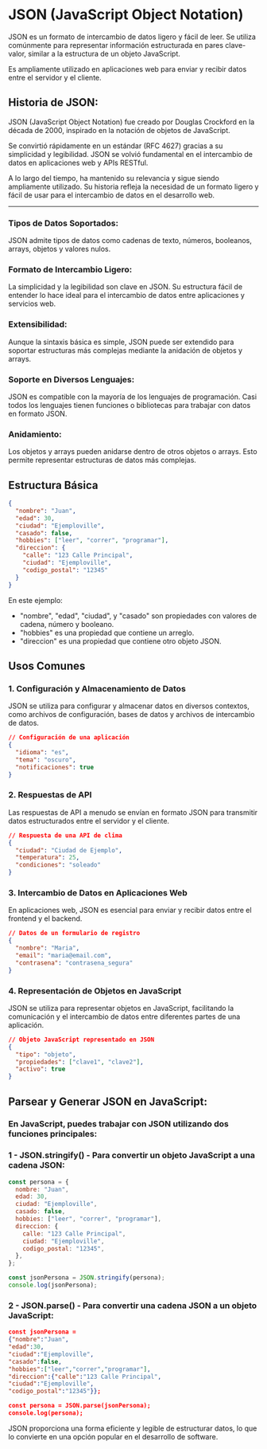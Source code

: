 # JSON (JavaScript Object Notation)

JSON es un formato de intercambio de datos ligero y fácil de leer. Se utiliza comúnmente para representar información estructurada en pares clave-valor, similar a la estructura de un objeto JavaScript.

Es ampliamente utilizado en aplicaciones web para enviar y recibir datos entre el servidor y el cliente.

## Historia de JSON:

JSON (JavaScript Object Notation) fue creado por Douglas Crockford en la década de 2000, inspirado en la notación de objetos de JavaScript.

Se convirtió rápidamente en un estándar (RFC 4627) gracias a su simplicidad y legibilidad. JSON se volvió fundamental en el intercambio de datos en aplicaciones web y APIs RESTful.

A lo largo del tiempo, ha mantenido su relevancia y sigue siendo ampliamente utilizado. Su historia refleja la necesidad de un formato ligero y fácil de usar para el intercambio de datos en el desarrollo web.

---

### Tipos de Datos Soportados:

JSON admite tipos de datos como cadenas de texto, números, booleanos, arrays, objetos y valores nulos.

### Formato de Intercambio Ligero:

La simplicidad y la legibilidad son clave en JSON. Su estructura fácil de entender lo hace ideal para el intercambio de datos entre aplicaciones y servicios web.

### Extensibilidad:

Aunque la sintaxis básica es simple, JSON puede ser extendido para soportar estructuras más complejas mediante la anidación de objetos y arrays.

### Soporte en Diversos Lenguajes:

JSON es compatible con la mayoría de los lenguajes de programación. Casi todos los lenguajes tienen funciones o bibliotecas para trabajar con datos en formato JSON.

### Anidamiento:

Los objetos y arrays pueden anidarse dentro de otros objetos o arrays.
Esto permite representar estructuras de datos más complejas.

## Estructura Básica

```json
{
  "nombre": "Juan",
  "edad": 30,
  "ciudad": "Ejemploville",
  "casado": false,
  "hobbies": ["leer", "correr", "programar"],
  "direccion": {
    "calle": "123 Calle Principal",
    "ciudad": "Ejemploville",
    "codigo_postal": "12345"
  }
}
```

En este ejemplo:

- "nombre", "edad", "ciudad", y "casado" son propiedades con valores de cadena, número y booleano.
- "hobbies" es una propiedad que contiene un arreglo.
- "direccion" es una propiedad que contiene otro objeto JSON.

## Usos Comunes

### 1. Configuración y Almacenamiento de Datos

JSON se utiliza para configurar y almacenar datos en diversos contextos, como archivos de configuración, bases de datos y archivos de intercambio de datos.

```json
// Configuración de una aplicación
{
  "idioma": "es",
  "tema": "oscuro",
  "notificaciones": true
}
```

### 2. Respuestas de API

Las respuestas de API a menudo se envían en formato JSON para transmitir datos estructurados entre el servidor y el cliente.

```json
// Respuesta de una API de clima
{
  "ciudad": "Ciudad de Ejemplo",
  "temperatura": 25,
  "condiciones": "soleado"
}
```

### 3. Intercambio de Datos en Aplicaciones Web

En aplicaciones web, JSON es esencial para enviar y recibir datos entre el frontend y el backend.

```json
// Datos de un formulario de registro
{
  "nombre": "Maria",
  "email": "maria@email.com",
  "contrasena": "contrasena_segura"
}
```

### 4. Representación de Objetos en JavaScript

JSON se utiliza para representar objetos en JavaScript, facilitando la comunicación y el intercambio de datos entre diferentes partes de una aplicación.

```json
// Objeto JavaScript representado en JSON
{
  "tipo": "objeto",
  "propiedades": ["clave1", "clave2"],
  "activo": true
}
```

## Parsear y Generar JSON en JavaScript:

### En JavaScript, puedes trabajar con JSON utilizando dos funciones principales:

### 1 - JSON.stringify() - Para convertir un objeto JavaScript a una cadena JSON:

```js
const persona = {
  nombre: "Juan",
  edad: 30,
  ciudad: "Ejemploville",
  casado: false,
  hobbies: ["leer", "correr", "programar"],
  direccion: {
    calle: "123 Calle Principal",
    ciudad: "Ejemploville",
    codigo_postal: "12345",
  },
};

const jsonPersona = JSON.stringify(persona);
console.log(jsonPersona);
```

### 2 - JSON.parse() - Para convertir una cadena JSON a un objeto JavaScript:

```json
const jsonPersona =
{"nombre":"Juan",
"edad":30,
"ciudad":"Ejemploville",
"casado":false,
"hobbies":["leer","correr","programar"],
"direccion":{"calle":"123 Calle Principal",
"ciudad":"Ejemploville",
"codigo_postal":"12345"}};

const persona = JSON.parse(jsonPersona);
console.log(persona);

```

JSON proporciona una forma eficiente y legible de estructurar datos, lo que lo convierte en una opción popular en el desarrollo de software.
